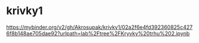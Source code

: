 # krivky1

https://mybinder.org/v2/gh/Akrosupak/krivky1/02a2f6e4fd392360825c4276f8b148ae705dae92?urlpath=lab%2Ftree%2FKryvky%20trhu%202.ipynb
